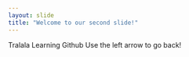 ```yaml
---
layout: slide
title: "Welcome to our second slide!"
---
```

Tralala Learning Github
Use the left arrow to go back!
